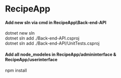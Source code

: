 # RecipeApp
#### Add new sln via cmd in RecipeApp\Back-end-API
  dotnet new sln<br />
  dotnet sln add ./Back-end-API.csproj<br />
  dotnet sln add ./Back-end-API/UnitTests.csproj<br />

  #### Add all node_modeles in RecipeApp/admininterface & RecipeApp/userinterface
  npm install

